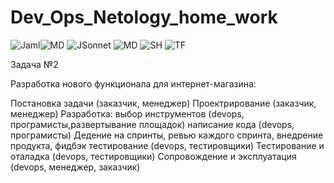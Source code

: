 # Dev_Ops_Netology_home_work
![Jaml](https://user-images.githubusercontent.com/91008731/133923308-b99c9bf3-fd17-48de-8555-59dd00037961.JPG)![MD](https://user-images.githubusercontent.com/91008731/133923336-2b6fcba3-4fbc-4049-aa5f-201e9886bdab.JPG)
![JSonnet](https://user-images.githubusercontent.com/91008731/133923324-da483fad-aa23-4499-8c4c-acea638e7887.JPG)
![MD](https://user-images.githubusercontent.com/91008731/133923356-4351ca27-f599-4246-a035-479ef5640a12.JPG)
![SH](https://user-images.githubusercontent.com/91008731/133923345-da71490a-942f-4a48-8803-8dfb8fe76573.JPG)
![TF](https://user-images.githubusercontent.com/91008731/133923347-8a2074e9-ef13-4cfa-9d8a-36c7e786a434.JPG)

Задача №2

Разработка нового функционала для интернет-магазина:

Постановка задачи (заказчик, менеджер)
Проектрирование (заказчик, менеджер)
Разработка:
 выбор инструментов (devops, програмисты,развертывание площадок) 
 написание кода (devops, програмисты) Дедение на спринты,  ревью каждого спринта,  внедрение продукта,  фидбэк
 тестирование (devops, тестировщики)
 Тестирование и оталадка (devops, тестировщики)
 Сопровождение и эксплуатация (devops, менеджер,  заказчик)
 
 

